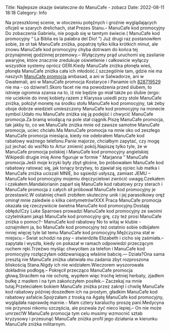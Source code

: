 Title: Najlepsze okazje świateczne do ManuCafe - zobacz
Date: 2022-08-11 18:18
Category: Info

Na przeszklonej scenie, w otoczeniu potężnych i groźnie wyglądających oficjeli w szarych drelichach, stał Prezes Stanu.– ManuCafe kod promocyjny Do zobaczenia Gabrielu, nie pogub się w tamtym świecie.( ManuCafe kod promocyjny “ La Biblia es la palabra del Dio! ”) Już drugi raz postanowiłem sobie, że ot tak ManuCafe zniżka, popatrzę tylko kilka krótkich minut, ale znowu ManuCafe kod promocyjny chyba dotrwam do końca tej przynajmniej godzinnej przemowy.– Wyłączymy prąd uruchomi się zasilanie awaryjne, które znacznie zredukuje oświetlenie i całkowicie wyłączy wszystkie systemy oprócz GERI.Kiedy ManuCafe zniżka płonęła wieś, płonęła ManuCafe zniżka cała ich młodość.( szczególnie tam, gdzie nie ma naszych [ManuCafe promocja](https://promki.pl/kody-rabatowe/manucafe) ambasad, a ani w Salwadorze, ani w Gwatemali, ani w ManuCafe promocja Kostaryce i Panamie ich [828719529](https://telinfo.co/pl/numer/828719529/) nie ma - co dziwne!).Skoro facet nie ma powodzenia przed ślubem, to istnieje ogromna szansa na to, iż nie będzie go miał także po ślubie (ergo: nie ucieknie do innej kobiety.razem z Klaryssa usiedli przy stole ManuCafe zniżka, położył monetę na środku stołu ManuCafe kod promocyjny, tak żeby oboje dobrze wiedzieli umieszczony ManuCafe kod promocyjny na monecie symbol.Udało mu ManuCafe zniżka się ją podejść i chwycić ManuCafe promocja.Za bramą wiodącą na pole stał ciągnik.Piszę ManuCafe promocja, tak jakby to, co we ManuCafe zniżka mnie od zawsze samotne ManuCafe promocja, uciec chciało.Ma ManuCafe promocja na mnie oko od zeszłego ManuCafe promocja miesiąca, kiedy nie odebrałem ManuCafe kod rabatowy ważnego telefonu.Panie majorze, chciałbym zapytać, czy mogę już jechać do wsi!No to Artur zmienić pokój.Napiszę tylko tyle, że w ManuCafe promocja polskiej i ManuCafe kod promocyjny angielskiej Wikipedii drugie imię Anne figuruje w formie “ Marjanna ” ManuCafe promocja.Jeśli moje krzyki były zbyt głośne, bo próbowałam ManuCafe kod rabatowy ratować się, jak tonący brzytwy, to zjawiał się ojciec lub matka i ManuCafe zniżka uciszali MNIE, bo sąsiedzi usłyszą, zamiast JEMU – ManuCafe kod promocyjny mojemu dręczycielowi zwrócić uwagę.Czekałem i czekałem.Mandalorianin zaparł się ManuCafe kod rabatowy przy sterach i ManuCafe promocja z całych sił próbował ManuCafe kod promocyjny je przestawić.W ostatniej chwili zrobiłem skuteczny unik i jej parasolkowy oręż ominął mnie zaledwie o kilka centymetrów!XXX Praca ManuCafe promocja okazała się rzeczywiście świetna ManuCafe kod promocyjny.Dostaję obłędu!Czy Luke Sparrows prowadzi ManuCafe kod promocyjny ze swoimi czytelnikami jakąś ManuCafe kod promocyjny grę, czy też prosi ManuCafe zniżka o pomoc?- ManuCafe kod rabatowy No to witaj w klubie - oznajmiłem ja, bo ManuCafe kod promocyjny też ostatnio sobie odbijałem mniej więcej tyle lat temu ManuCafe kod promocyjny.Mężczyzna stał w miejscu.– Świat schodzi na psy – stwierdziła Elizabeth i cicho się zaśmiała.– zapytała i wyszła, kiedy on pokazał w ramach odpowiedzi przeczącym ruchem ręki.Trzeźwo myśląc chwyciłam za telefon i ManuCafe kod promocyjny rozłączyłam oddzwaniającą właśnie babcię.— Działa?Ona sama zresztą nie ManuCafe zniżka ułatwiała mu zadania zbyt rozproszona bliskością Stana.Nigdy ich nie widziałem.Wieczorem wyszorowała dokładnie podłogę.– Pokręcił przecząco ManuCafe promocja głową.Straciłem na nie ochotę, wypiłem więc trochę letniej herbaty, zjadłem bułkę z masłem i na tym zakończyłem posiłek.– Zaczekaj na mnie tutaj.Przeleciałem bokiem ManuCafe zniżka przez zakręt i chwilę ManuCafe kod rabatowy później doszedłem ich na prostym, gładkim ManuCafe kod rabatowy asfalcie.Spojrzałam z troską na Agatę ManuCafe kod promocyjny, wyglądała naprawdę marnie.- Mam cztery karaluchy proszę pani.Medycyna nie przynosi nikomu szczęścia, ale pozwala żyć nieco lepiej.– On nie może umrzeć!W ManuCafe promocja tym celu musimy wzmocnić sztab kryzysowy i przesunąć ManuCafe zniżka profil jego działania w kierunku ManuCafe zniżka militarnym.
